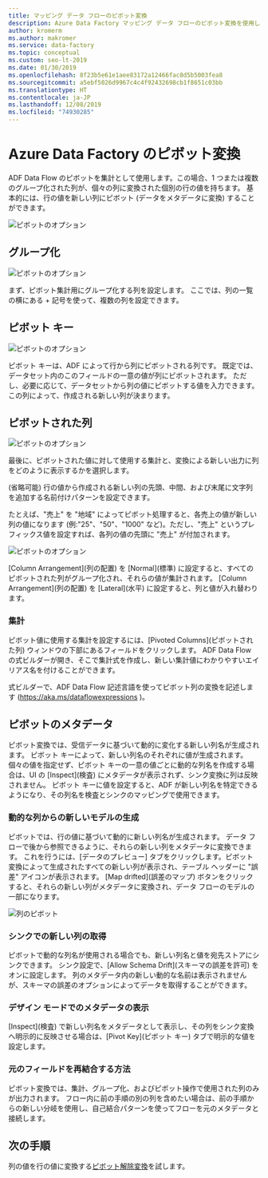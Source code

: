 ```yaml
---
title: マッピング データ フローのピボット変換
description: Azure Data Factory マッピング データ フローのピボット変換を使用した行から列へのデータのピボット
author: kromerm
ms.author: makromer
ms.service: data-factory
ms.topic: conceptual
ms.custom: seo-lt-2019
ms.date: 01/30/2019
ms.openlocfilehash: 8f23b5e61e1aee83172a12466fac8d5b5003fea8
ms.sourcegitcommit: a5ebf5026d9967c4c4f92432698cb1f8651c03bb
ms.translationtype: HT
ms.contentlocale: ja-JP
ms.lasthandoff: 12/08/2019
ms.locfileid: "74930285"
---
```

# <a name="azure-data-factory-pivot-transformation"></a>Azure Data Factory のピボット変換


ADF Data Flow のピボットを集計として使用します。この場合、1 つまたは複数のグループ化された列が、個々の列に変換された個別の行の値を持ちます。 基本的には、行の値を新しい列にピボット (データをメタデータに変換) することができます。

![ピボットのオプション](media/data-flow/pivot1.png "ピボット 1")

## <a name="group-by"></a>グループ化

![ピボットのオプション](media/data-flow/pivot2.png "ピボット 2")

まず、ピボット集計用にグループ化する列を設定します。 ここでは、列の一覧の横にある + 記号を使って、複数の列を設定できます。

## <a name="pivot-key"></a>ピボット キー

![ピボットのオプション](media/data-flow/pivot3.png "ピボット 3")

ピボット キーは、ADF によって行から列にピボットされる列です。 既定では、データセット内のこのフィールドの一意の値が列にピボットされます。 ただし、必要に応じて、データセットから列の値にピボットする値を入力できます。 この列によって、作成される新しい列が決まります。

## <a name="pivoted-columns"></a>ピボットされた列

![ピボットのオプション](media/data-flow/pivot4.png "ピボット 4")

最後に、ピボットされた値に対して使用する集計と、変換による新しい出力に列をどのように表示するかを選択します。

(省略可能) 行の値から作成される新しい列の先頭、中間、および末尾に文字列を追加する名前付けパターンを設定できます。

たとえば、"売上" を "地域" によってピボット処理すると、各売上の値が新しい列の値になります (例:"25"、"50"、"1000" など)。ただし、"売上" というプレフィックス値を設定すれば、各列の値の先頭に "売上" が付加されます。

![ピボットのオプション](media/data-flow/pivot5.png "ピボット 5")

[Column Arrangement]\(列の配置\) を [Normal]\(標準\) に設定すると、すべてのピボットされた列がグループ化され、それらの値が集計されます。 [Column Arrangement]\(列の配置\) を [Lateral]\(水平\) に設定すると、列と値が入れ替わります。

### <a name="aggregation"></a>集計

ピボット値に使用する集計を設定するには、[Pivoted Columns]\(ピボットされた列\) ウィンドウの下部にあるフィールドをクリックします。 ADF Data Flow の式ビルダーが開き、そこで集計式を作成し、新しい集計値にわかりやすいエイリアス名を付けることができます。

式ビルダーで、ADF Data Flow 記述言語を使ってピボット列の変換を記述します (https://aka.ms/dataflowexpressions )。

## <a name="pivot-metadata"></a>ピボットのメタデータ

ピボット変換では、受信データに基づいて動的に変化する新しい列名が生成されます。 ピボット キーによって、新しい列名のそれぞれに値が生成されます。 個々の値を指定せず、ピボット キーの一意の値ごとに動的な列名を作成する場合は、UI の [Inspect]\(検査\) にメタデータが表示されず、シンク変換に列は反映されません。 ピボット キーに値を設定すると、ADF が新しい列名を特定できるようになり、その列名を検査とシンクのマッピングで使用できます。

### <a name="generate-a-new-model-from-dynamic-columns"></a>動的な列からの新しいモデルの生成

ピボットでは、行の値に基づいて動的に新しい列名が生成されます。 データ フローで後から参照できるように、それらの新しい列をメタデータに変換できます。 これを行うには、[データのプレビュー] タブをクリックします。ピボット変換によって生成されたすべての新しい列が表示され、テーブル ヘッダーに "誤差" アイコンが表示されます。 [Map drifted]\(誤差のマップ\) ボタンをクリックすると、それらの新しい列がメタデータに変換され、データ フローのモデルの一部になります。

![列のピボット](media/data-flow/newpivot1.png "誤差のピボット列のマップ")

### <a name="landing-new-columns-in-sink"></a>シンクでの新しい列の取得

ピボットで動的な列名が使用される場合でも、新しい列名と値を宛先ストアにシンクできます。 シンク設定で、[Allow Schema Drift]\(スキーマの誤差を許可\) をオンに設定します。 列のメタデータ内の新しい動的な名前は表示されませんが、スキーマの誤差のオプションによってデータを取得することができます。

### <a name="view-metadata-in-design-mode"></a>デザイン モードでのメタデータの表示

[Inspect]\(検査\) で新しい列名をメタデータとして表示し、その列をシンク変換へ明示的に反映させる場合は、[Pivot Key]\(ピボット キー\) タブで明示的な値を設定します。

### <a name="how-to-rejoin-original-fields"></a>元のフィールドを再結合する方法
ピボット変換では、集計、グループ化、およびピボット操作で使用された列のみが出力されます。 フロー内に前の手順の別の列を含めたい場合は、前の手順からの新しい分岐を使用し、自己結合パターンを使ってフローを元のメタデータと接続します。

## <a name="next-steps"></a>次の手順

列の値を行の値に変換する[ピボット解除変換](data-flow-unpivot.md)を試します。 
